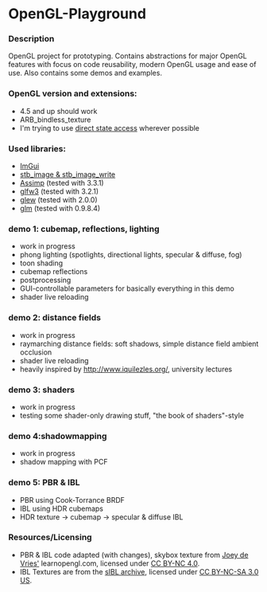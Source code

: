 # OpenGL-Playground

### Description
OpenGL project for prototyping.
Contains abstractions for major OpenGL features with focus on code reusability, modern OpenGL usage and ease of use.
Also contains some demos and examples.

### OpenGL version and extensions:
* 4.5 and up should work
* ARB_bindless_texture
* I'm trying to use [direct state access](https://www.khronos.org/opengl/wiki/Direct_State_Access) wherever possible

### Used libraries:
* [ImGui](https://github.com/ocornut/imgui)
* [stb_image & stb_image_write](https://github.com/nothings/stb)
* [Assimp](http://assimp.org/) (tested with 3.3.1)
* [glfw3](http://www.glfw.org/) (tested with 3.2.1)
* [glew](https://github.com/nigels-com/glew) (tested with 2.0.0)
* [glm](https://glm.g-truc.net/0.9.8/index.html) (tested with 0.9.8.4)

### demo 1: cubemap, reflections, lighting
* work in progress
* phong lighting (spotlights, directional lights, specular & diffuse, fog)
* toon shading
* cubemap reflections
* postprocessing
* GUI-controllable parameters for basically everything in this demo
* shader live reloading

### demo 2: distance fields
* work in progress
* raymarching distance fields: soft shadows, simple distance field ambient occlusion
* shader live reloading
* heavily inspired by http://www.iquilezles.org/, university lectures

### demo 3: shaders
* work in progress
* testing some shader-only drawing stuff, "the book of shaders"-style

### demo 4:shadowmapping
* work in progress
* shadow mapping with PCF

### demo 5: PBR & IBL
* PBR using Cook-Torrance BRDF
* IBL using HDR cubemaps
* HDR texture -> cubemap -> specular & diffuse IBL

### Resources/Licensing

* PBR & IBL code adapted (with changes), skybox texture from [Joey de Vries'](https://twitter.com/JoeyDeVriez) learnopengl.com, licensed under [CC BY-NC 4.0](https://creativecommons.org/licenses/by/4.0/legalcode).
* IBL Textures are from the [sIBL archive](http://www.hdrlabs.com/sibl/archive.html), licensed under [CC BY-NC-SA 3.0 US](https://creativecommons.org/licenses/by-nc-sa/3.0/us/legalcode).